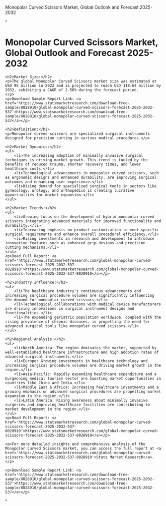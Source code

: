 Monopolar Curved Scissors Market, Global Outlook and Forecast 2025-2032

"<!DOCTYPE html>
<html lang=""en"">

<head>
    <meta charset=""UTF-8"">
    <meta http-equiv=""X-UA-Compatible"" content=""IE=edge"">
    <meta name=""viewport"" content=""width=device-width, initial-scale=1.0"">
    <title>Monopolar Curved Scissors Market, Global Outlook and Forecast 2025-2032</title>
</head>

<body>
    <h1>Monopolar Curved Scissors Market, Global Outlook and Forecast 2025-2032</h1>

    <h2>Market Size:</h2>
    <p>The global Monopolar Curved Scissors market size was estimated at USD 95 million in 2023 and is projected to reach USD 118.64 million by 2032, exhibiting a CAGR of 2.50% during the forecast period.
    </p>
    <p>Download Sample Report Link: <a href='https://www.statsmarketresearch.com/download-free-sample/8028910/global-monopolar-curved-scissors-forecast-2025-2032-537'>https://www.statsmarketresearch.com/download-free-sample/8028910/global-monopolar-curved-scissors-forecast-2025-2032-537</a></p>

    <h2>Definition:</h2>
    <p>Monopolar curved scissors are specialized surgical instruments designed for precision cutting in various medical procedures.</p>

    <h2>Market Dynamics:</h2>
    <ul>
        <li>The increasing adoption of minimally invasive surgical techniques is driving market growth. This trend is fueled by the benefits of reduced trauma, shorter recovery times, and lower healthcare costs.</li>
        <li>Technological advancements in monopolar curved scissors, such as ergonomic designs and enhanced durability, are improving surgical outcomes and enhancing user experience.</li>
        <li>Rising demand for specialized surgical tools in sectors like gynecology, urology, and orthopedics is creating lucrative opportunities for market expansion.</li>
    </ul>

    <h2>Market Trends:</h2>
    <ul>
        <li>Growing focus on the development of hybrid monopolar curved scissors integrating advanced materials for improved functionality and durability.</li>
        <li>Increasing emphasis on product customization to meet specific surgical requirements and enhance overall procedural efficiency.</li>
        <li>Rising investments in research and development to introduce innovative features such as enhanced grip designs and precision cutting mechanisms.</li>
    </ul>
    <p>Read Full Report: <a href='https://www.statsmarketresearch.com/global-monopolar-curved-scissors-forecast-2025-2032-537-8028910'>https://www.statsmarketresearch.com/global-monopolar-curved-scissors-forecast-2025-2032-537-8028910</a></p>

    <h2>Industry Influence:</h2>
    <ul>
        <li>The healthcare industry's continuous advancements and increasing surgical procedure volumes are significantly influencing the demand for monopolar curved scissors.</li>
        <li>Technological collaborations with medical device manufacturers are driving innovations in surgical instrument designs and functionalities.</li>
        <li>The expanding geriatric population worldwide, coupled with the rising prevalence of chronic diseases, is propelling the need for advanced surgical tools like monopolar curved scissors.</li>
    </ul>

    <h2>Regional Analysis:</h2>
    <ul>
        <li>North America: The region dominates the market, supported by well-established healthcare infrastructure and high adoption rates of advanced surgical instruments.</li>
        <li>Europe: Growing investments in healthcare technology and increasing surgical procedure volumes are driving market growth in the region.</li>
        <li>Asia-Pacific: Rapidly expanding healthcare expenditure and a burgeoning medical tourism sector are boosting market opportunities in countries like China and India.</li>
        <li>Middle East & Africa: Increasing healthcare investments and a growing emphasis on advanced surgical procedures are propelling market expansion in the region.</li>
        <li>Latin America: Rising awareness about minimally invasive surgeries and improving healthcare facilities are contributing to market development in the region.</li>
    </ul>
    <p>Read Full Report: <a href='https://www.statsmarketresearch.com/global-monopolar-curved-scissors-forecast-2025-2032-537-8028910'>https://www.statsmarketresearch.com/global-monopolar-curved-scissors-forecast-2025-2032-537-8028910</a></p>

    <p>For more detailed insights and comprehensive analysis of the Monopolar Curved Scissors market, you can access the full report at <a href='https://www.statsmarketresearch.com/global-monopolar-curved-scissors-forecast-2025-2032-537-8028910'>Stats Market Research</a>.</p>

    <p>Download Sample Report Link: <a href='https://www.statsmarketresearch.com/download-free-sample/8028910/global-monopolar-curved-scissors-forecast-2025-2032-537'>https://www.statsmarketresearch.com/download-free-sample/8028910/global-monopolar-curved-scissors-forecast-2025-2032-537</a></p>

</body>

</html>"
